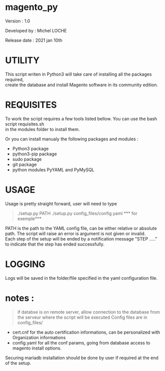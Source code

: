 #  magento_py 

Version : 1.0  

Developed by : Michel LOCHE   

Release date : 2021 jan 10th  

#  UTILITY    

This script writen in Python3 will take care of installing all the packages required,  
 create the database and install Magento software in its community edition.  



# REQUISITES 

To work the script requires a few tools listed bellow. You can use the bash script requisites.sh   
in the modules folder to install them.  

Or you can install manualy the following packages and modules :   
 - Python3 package
 - python3-pip package 
 - sudo package
 - git package
 - python modules PyYAML and PyMySQL


#  USAGE  


Usage is pretty straight forward, user will need to type 

>./setup.py PATH
>./setup.py config_files/config.yaml *** for exemple***




PATH is the path to the YAML config file, can be either relative or absolute path. The script will 
raise an error is argument is not given or invalid.  
Each step of the setup will be ended by a notification message "STEP ....." to indicate that the
step has ended successfully.  

# LOGGING 
Logs will be saved in the folder/file specified in the yaml configuration file.  


# notes :  
>if databse is on remote server, allow connection to the database from the serveur where the script will be executed
Config files are in config_files/  
 - cert.cnf for the auto certification informations, can be personalized with Organization informations
 - config.yaml for all the conf params, going from database access to magento install options.


Securing mariadb installation should be done by user if required at the end of the setup.



